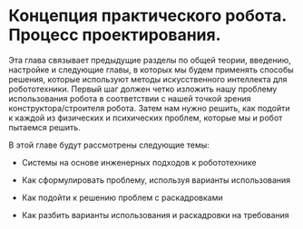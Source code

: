 # Концепция практического робота. Процесс проектирования.

Эта глава связывает предыдущие разделы по общей теории, введению,
настройке и следующие главы, в которых мы будем применять способы
решения, которые используют методы искусственного интеллекта для
робототехники. Первый шаг должен четко изложить нашу проблему
использования робота в соответствии с нашей точкой зрения
конструктора/строителя робота. Затем нам нужно решить, как подойти к
каждой из физических и психических проблем, которые мы и робот пытаемся
решить.

В этой главе будут рассмотрены следующие темы:

*   Системы на основе инженерных подходов к робототехнике

*   Как сформулировать проблему, используя варианты использования

*   Как подойти к решению проблем с раскадровками

*   Как разбить варианты использования и раскадровки на требования
